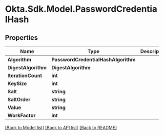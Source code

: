 # Okta.Sdk.Model.PasswordCredentialHash

## Properties

Name | Type | Description | Notes
------------ | ------------- | ------------- | -------------
**Algorithm** | **PasswordCredentialHashAlgorithm** |  | [optional] 
**DigestAlgorithm** | **DigestAlgorithm** |  | [optional] 
**IterationCount** | **int** |  | [optional] 
**KeySize** | **int** |  | [optional] 
**Salt** | **string** |  | [optional] 
**SaltOrder** | **string** |  | [optional] 
**Value** | **string** |  | [optional] 
**WorkFactor** | **int** |  | [optional] 

[[Back to Model list]](../README.md#documentation-for-models) [[Back to API list]](../README.md#documentation-for-api-endpoints) [[Back to README]](../README.md)


